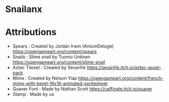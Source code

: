 # Snailanx


# Attributions

* Spears : Created by Jordan Irwin (AntumDeluge) https://opengameart.org/content/spears
* Snails : Slime snail by Tuomo Untinen https://opengameart.org/content/slime-snail 
* Aztec Tileset : Created by Sevarihk https://sevarihk.itch.io/aztec-asset-pack
* Mime : Created by Nelson Yiap https://opengameart.org/content/french-mime-with-beret-16x16-animated-spritesheet
* Quaver Font : Made by Nathan Scott https://caffinate.itch.io/quaver
* Stamp : Made by us
